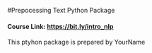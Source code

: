 #Prepocessing Text Python Package

#### Course Link: https://bit.ly/intro_nlp

This ptyhon package is prepared by YourName
